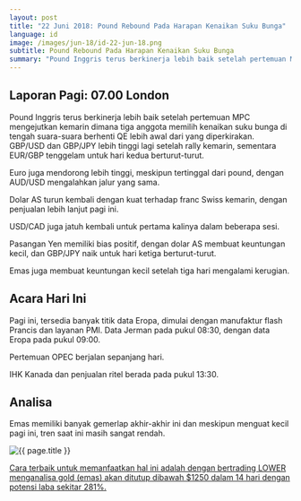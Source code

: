 ```yaml
---
layout: post
title: "22 Juni 2018: Pound Rebound Pada Harapan Kenaikan Suku Bunga"
language: id
image: /images/jun-18/id-22-jun-18.png
subtitle: Pound Rebound Pada Harapan Kenaikan Suku Bunga
summary: "Pound Inggris terus berkinerja lebih baik setelah pertemuan MPC mengejutkan kemarin dimana tiga anggota memilih kenaikan suku bunga di tengah suara-suara berhenti QE lebih awal dari yang diperkirakan. GBP/USD dan GBP/JPY lebih tinggi lagi setelah rally kemarin, sementara EUR/GBP tenggelam untuk hari kedua berturut-turut"
---
```

## Laporan Pagi: 07.00 London

Pound Inggris terus berkinerja lebih baik setelah pertemuan MPC mengejutkan kemarin dimana tiga anggota memilih kenaikan suku bunga di tengah suara-suara berhenti QE lebih awal dari yang diperkirakan. GBP/USD dan GBP/JPY lebih tinggi lagi setelah rally kemarin, sementara EUR/GBP tenggelam untuk hari kedua berturut-turut.

Euro juga mendorong lebih tinggi, meskipun tertinggal dari pound, dengan AUD/USD mengalahkan jalur yang sama.

Dolar AS turun kembali dengan kuat terhadap franc Swiss kemarin, dengan penjualan lebih lanjut pagi ini.

USD/CAD juga jatuh kembali untuk pertama kalinya dalam beberapa sesi.

Pasangan Yen memiliki bias positif, dengan dolar AS membuat keuntungan kecil, dan GBP/JPY naik untuk hari ketiga berturut-turut.

Emas juga membuat keuntungan kecil setelah tiga hari mengalami kerugian.

## Acara Hari Ini

Pagi ini, tersedia banyak titik data Eropa, dimulai dengan manufaktur flash Prancis dan layanan PMI. Data Jerman pada pukul 08:30, dengan data Eropa pada pukul 09:00.

Pertemuan OPEC berjalan sepanjang hari.

IHK Kanada dan penjualan ritel berada pada pukul 13:30.

## Analisa

Emas memiliki banyak gemerlap akhir-akhir ini dan meskipun menguat kecil pagi ini, tren saat ini masih sangat rendah.

<img src="{{ site.url }}/images/jun-18/id-22-jun-18.png" alt="{{ page.title }}" title="{{ page.title }}">

<a href="%LINK%%currency=USD&market=commodities&underlying=frxXAUUSD&formname=higherlower&duration_amount=14&duration_units=d&amount=10&amount_type=stake&expiry_type=duration&barrier=1250" target="_blank" rel="noopener noreferrer nofollow">Cara terbaik untuk memanfaatkan hal ini adalah dengan bertrading LOWER menganalisa gold (emas) akan ditutup dibawah $1250 dalam 14 hari dengan potensi laba sekitar 281%.</a>
